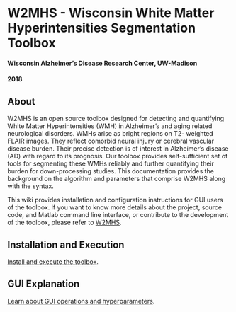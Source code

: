 # W2MHS - Wisconsin White Matter Hyperintensities Segmentation Toolbox
#### Wisconsin Alzheimer’s Disease Research Center, UW-Madison
#### 2018

## About
W2MHS is an open source toolbox designed for detecting and quantifying White Matter Hyperintensities (WMH) in Alzheimer’s and aging related neurological disorders. WMHs arise as bright regions on T2- weighted FLAIR images. They reflect comorbid neural injury or cerebral vascular disease burden. Their precise detection is of interest in Alzheimer’s disease (AD) with regard to its prognosis. Our toolbox provides self-sufficient set of tools for segmenting these WMHs reliably and further quantifying their burden for down-processing studies. This documentation provides the background on the algorithm and parameters that comprise W2MHS along with the syntax.  

This wiki provides installation and configuration instructions for GUI users of the toolbox. If you want to know more details about the project, source code, and Matlab command line interface, or contribute to the development of the toolbox, please refer to [W2MHS](https://github.com/SichaoYang/W2MHS).

## Installation and Execution
[Install and execute the toolbox](https://github.com/SichaoYang/W2MHS-release/wiki/Installation-and-Execution).

## GUI Explanation
[Learn about GUI operations and hyperparameters](https://github.com/SichaoYang/W2MHS-release/wiki/GUI-Explanation).
